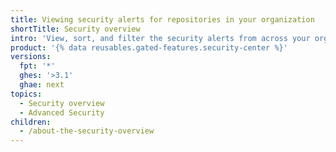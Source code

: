 ```yaml
---
title: Viewing security alerts for repositories in your organization
shortTitle: Security overview
intro: 'View, sort, and filter the security alerts from across your organization in one place.'
product: '{% data reusables.gated-features.security-center %}'
versions:
  fpt: '*'
  ghes: '>3.1'
  ghae: next
topics:
  - Security overview
  - Advanced Security
children:
  - /about-the-security-overview
---
```


